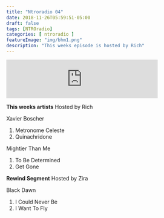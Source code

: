 ```yaml
---
title: "Ntroradio 04"
date: 2018-11-26T05:59:51-05:00
draft: false
tags: [NTROradio]
categories: [ ntroradio ]
featureImage: "img/bhm1.png"
description: "This weeks episode is hosted by Rich"
---
```

<iframe src="https://anchor.fm/ntroradio/embed/episodes/NTROradio-004-e2r001" height="102px" width="400px" frameborder="0" scrolling="no"></iframe>

**This weeks artists**
 Hosted by Rich

Xavier Boscher
1. Metronome Celeste
2. Quinachridone

Mightier Than Me
1. To Be Determined
2. Get Gone

**Rewind Segment** 
Hosted by Zira

Black Dawn 
1. I Could Never Be
2. I Want To Fly